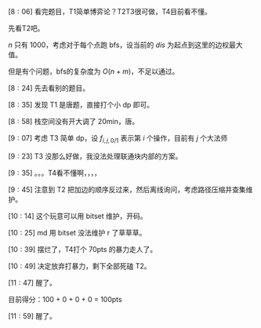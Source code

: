$[8 : 06]$ 看完题目，T1简单博弈论？T2T3很可做，T4目前看不懂。

先看T2吧。

$n$ 只有 1000，考虑对于每个点跑 bfs，设当前的 $dis$ 为起点到这里的边权最大值。

但是有个问题，bfs的复杂度为 $O(n + m)$，不足以通过。

$[8 : 24]$ 先去看别的题目。

$[8 : 35]$ 发现 T1 是唐题，直接打个小 dp 即可。

$[8 : 58]$ 栈空间没有开大调了 20min，唐。

$[9 : 07]$ 考虑 T3 简单 dp，设 $f_{i, j, 0/1}$ 表示第 $i$ 个操作，目前有 $j$ 个大法师

$[9 : 23]$ T3 没那么好做，我没法处理联通块内部的方案。

$[9 : 35]$ 。。。T4看不懂啊，，，，

$[9 : 45]$ 注意到 T2 把加边的顺序反过来，然后离线询问，考虑路径压缩并查集维护。

$[10 : 14]$ 这个玩意可以用 bitset 维护，开码。

$[10 : 25]$ md 用 bitset 没法维护 r 了草草草。

$[10 : 39]$ 摆烂了，T4打个 70pts 的暴力走人了。

$[10 : 49]$ 决定放弃打暴力，剩下全部死磕 T2。

$[11 : 47]$ 醒了。

目前得分：100 + 0 + 0 + 0 = 100pts

$[11 : 59]$ 醒了。
